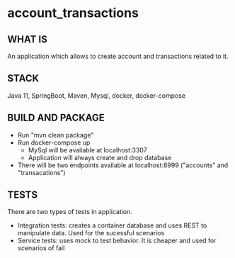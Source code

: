 # account_transactions

## WHAT IS

An application which allows to create account and transactions related to it.

## STACK

Java 11, SpringBoot, Maven, Mysql, docker, docker-compose

## BUILD AND PACKAGE

- Run "mvn clean package"
- Run docker-compose up 
  - MySql will be available at localhost:3307
  - Application will always create and drop database
- There will be two endpoints available at localhost:8999 ("accounts" and "transacations")

## TESTS

There are two types of tests in application.

- Integration tests: creates a container database and uses REST to manipulate data. Used for the sucessful scenarios
- Service tests: uses mock to test behavior. It is cheaper and used for scenarios of fail

